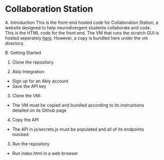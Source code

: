 # Collaboration Station


A. Introduction
This is the front-end hosted code for Collaboration Station, a website designed to help neurodivergent students collaborate and code. This is the HTML code for the front end. The VM that runs the scratch GUI is hosted seperately [here](https://github.com/Educating-Autistic-Software-Engineers/CollaborationStationGUI). However, a copy is bundled here under the vm directory.


B. Getting Started

1. Clone the repository

2. Ably Integration
* Sign up for an Ably account
* Save the API key

3. Clone the VM:
* The VM must be copied and bundled according to its instructions detailed on its Github page

4. Copy the API
* The API in js/secrets.js must be populated and all of its endpoints mocked

3. Run the repository
* Run index.html in a web browser


